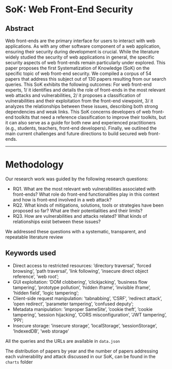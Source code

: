 # SoK: Web Front-End Security

## Abstract
Web front-ends are the primary interface for users to interact with web applications. As with any other software component of a web application, ensuring their security during development is crucial. While the literature widely studied the security of web applications in general, the specific security aspects of web front-ends remain particularly under explored. This paper proposes the first Systematization of Knowledge (SoK) on the specific topic of web front-end security. We compiled a corpus of 54 papers that address this subject out of 130 papers resulting from our search queries. This SoK exhibits the following outcomes: For web front-end experts, 1/ it identifies and details the role of front-ends in the most relevant web attacks and vulnerabilities, 2/ it proposes a classification of vulnerabilities and their exploitation from the front-end viewpoint, 3/ it analyzes the relationships between these issues, describing both strong dependencies and weak links. This SoK concerns developers of web front-end toolkits that need a reference classification to improve their toolkits, but it can also serve as a guide for both new and experienced practitioners (e.g., students, teachers, front-end developers). Finally, we outlined the main current challenges and future directions to build secured web front-ends.

---

# Methodology

Our research work was guided by the following research questions:

- RQ1. What are the most relevant web vulnerabilities associated with front-ends? What role do front-end functionalities play in this context and how is front-end involved in a web attack?
- RQ2. What kinds of mitigations, solutions, tools or strategies have been proposed so far? What are their potentialities and their limits?
- RQ3. How are vulnerabilities and attacks related? What kinds of relationships exist between these issues?

We addressed these questions with a systematic, transparent, and repeatable literature review

## Keywords used

- Direct access to restricted resources: ’directory traversal’, ’forced browsing’, ’path traversal’, ’link following’, ’insecure direct object reference’, ’web root’;
- GUI exploitation: ’DOM  clobbering’, ’clickjacking’, ’business  flow  tampering’, ’prototype  pollution’, ’hidden  iframe’,  ’invisible  iframe’,  ’hidden  field’,  ’logic tampering’;
- Client-side request manipulation: ’tabnabbing’, ’CSRF’, ’redirect  attack’, ’open redirect’, ’parameter tampering’, ’confused deputy’;
- Metadata manipulation: ’improper SameSite’, ’cookie theft’, ’cookie tampering’, ’session hijacking’, ’CORS misconfiguration’, ’JWT tampering’, ’PPI’;
- Insecure storage: ’insecure storage’, ’localStorage’, ’sessionStorage’, ’IndexedDB’, ’web storage’

All the queries and the URLs are available in `data.json`

The distribution of papers by year and the number of papers addressing each vulnerability and attack discussed in our SoK, can be found in the `charts` folder
